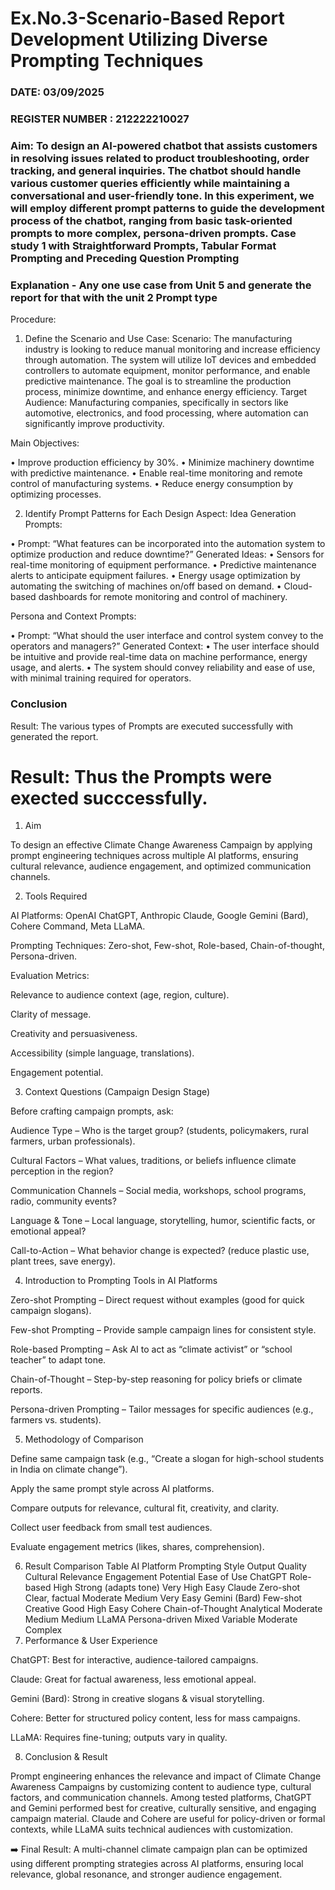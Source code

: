 # Ex.No.3-Scenario-Based Report Development Utilizing Diverse Prompting Techniques

### DATE:  03/09/2025                                                                          
### REGISTER NUMBER : 212222210027
### Aim: To design an AI-powered chatbot that assists customers in resolving issues related to product troubleshooting, order tracking, and general inquiries. The chatbot should handle various customer queries efficiently while maintaining a conversational and user-friendly tone. In this experiment, we will employ different prompt patterns to guide the development process of the chatbot, ranging from basic task-oriented prompts to more complex, persona-driven prompts. Case study 1 with Straightforward Prompts, Tabular Format Prompting and Preceding Question Prompting  

### Explanation - Any one use case from Unit 5 and generate the report for that with the unit 2 Prompt type
Procedure:
1.	Define the Scenario and Use Case:
Scenario:
The manufacturing industry is looking to reduce manual monitoring and increase efficiency through automation. The system will utilize IoT devices and embedded controllers to automate equipment, monitor performance, and enable predictive maintenance. The goal is to streamline the production process, minimize downtime, and enhance energy efficiency.
Target Audience:
Manufacturing companies, specifically in sectors like automotive, electronics, and food processing, where automation can significantly improve productivity.


Main Objectives:

•	Improve production efficiency by 30%.
•	Minimize machinery downtime with predictive maintenance.
•	Enable real-time monitoring and remote control of manufacturing systems.
•	Reduce energy consumption by optimizing processes.
 
2.	Identify Prompt Patterns for Each Design Aspect:
Idea Generation Prompts:

•	Prompt: “What features can be incorporated into the automation system to optimize production and reduce downtime?” Generated Ideas:
•	Sensors for real-time monitoring of equipment performance.
•	Predictive maintenance alerts to anticipate equipment failures.
•	Energy usage optimization by automating the switching of machines on/off based on demand.
•	Cloud-based dashboards for remote monitoring and control of machinery.

Persona and Context Prompts:

•	Prompt: “What should the user interface and control system convey to the operators and managers?” Generated Context:
•	The user interface should be intuitive and provide real-time data on machine performance, energy usage, and alerts.
•	The system should convey reliability and ease of use, with minimal training required for operators.

### Conclusion
Result: The various types of Prompts are executed successfully with generated the report.




# Result: Thus the Prompts were exected succcessfully.
1. Aim

To design an effective Climate Change Awareness Campaign by applying prompt engineering techniques across multiple AI platforms, ensuring cultural relevance, audience engagement, and optimized communication channels.

2. Tools Required

AI Platforms: OpenAI ChatGPT, Anthropic Claude, Google Gemini (Bard), Cohere Command, Meta LLaMA.

Prompting Techniques: Zero-shot, Few-shot, Role-based, Chain-of-thought, Persona-driven.

Evaluation Metrics:

Relevance to audience context (age, region, culture).

Clarity of message.

Creativity and persuasiveness.

Accessibility (simple language, translations).

Engagement potential.

3. Context Questions (Campaign Design Stage)

Before crafting campaign prompts, ask:

Audience Type – Who is the target group? (students, policymakers, rural farmers, urban professionals).

Cultural Factors – What values, traditions, or beliefs influence climate perception in the region?

Communication Channels – Social media, workshops, school programs, radio, community events?

Language & Tone – Local language, storytelling, humor, scientific facts, or emotional appeal?

Call-to-Action – What behavior change is expected? (reduce plastic use, plant trees, save energy).

4. Introduction to Prompting Tools in AI Platforms

Zero-shot Prompting – Direct request without examples (good for quick campaign slogans).

Few-shot Prompting – Provide sample campaign lines for consistent style.

Role-based Prompting – Ask AI to act as “climate activist” or “school teacher” to adapt tone.

Chain-of-Thought – Step-by-step reasoning for policy briefs or climate reports.

Persona-driven Prompting – Tailor messages for specific audiences (e.g., farmers vs. students).

5. Methodology of Comparison

Define same campaign task (e.g., “Create a slogan for high-school students in India on climate change”).

Apply the same prompt style across AI platforms.

Compare outputs for relevance, cultural fit, creativity, and clarity.

Collect user feedback from small test audiences.

Evaluate engagement metrics (likes, shares, comprehension).

6. Result Comparison Table
AI Platform	Prompting Style	Output Quality	Cultural Relevance	Engagement Potential	Ease of Use
ChatGPT	Role-based	High	Strong (adapts tone)	Very High	Easy
Claude	Zero-shot	Clear, factual	Moderate	Medium	Very Easy
Gemini (Bard)	Few-shot	Creative	Good	High	Easy
Cohere	Chain-of-Thought	Analytical	Moderate	Medium	Medium
LLaMA	Persona-driven	Mixed	Variable	Moderate	Complex
7. Performance & User Experience

ChatGPT: Best for interactive, audience-tailored campaigns.

Claude: Great for factual awareness, less emotional appeal.

Gemini (Bard): Strong in creative slogans & visual storytelling.

Cohere: Better for structured policy content, less for mass campaigns.

LLaMA: Requires fine-tuning; outputs vary in quality.

8. Conclusion & Result

Prompt engineering enhances the relevance and impact of Climate Change Awareness Campaigns by customizing content to audience type, cultural factors, and communication channels. Among tested platforms, ChatGPT and Gemini performed best for creative, culturally sensitive, and engaging campaign material. Claude and Cohere are useful for policy-driven or formal contexts, while LLaMA suits technical audiences with customization.

➡️ Final Result: A multi-channel climate campaign plan can be optimized using different prompting strategies across AI platforms, ensuring local relevance, global resonance, and stronger audience engagement.
